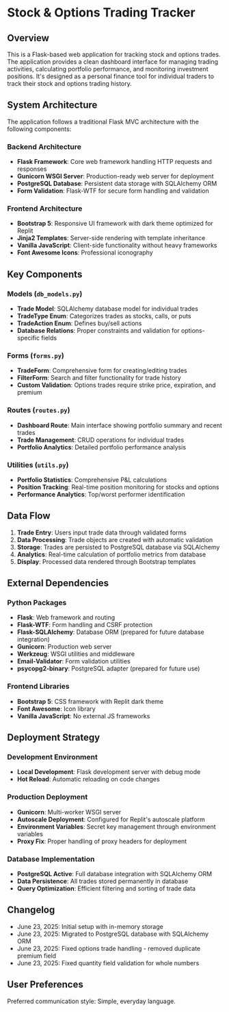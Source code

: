 # Stock & Options Trading Tracker

## Overview

This is a Flask-based web application for tracking stock and options trades. The application provides a clean dashboard interface for managing trading activities, calculating portfolio performance, and monitoring investment positions. It's designed as a personal finance tool for individual traders to track their stock and options trading history.

## System Architecture

The application follows a traditional Flask MVC architecture with the following components:

### Backend Architecture
- **Flask Framework**: Core web framework handling HTTP requests and responses
- **Gunicorn WSGI Server**: Production-ready web server for deployment
- **PostgreSQL Database**: Persistent data storage with SQLAlchemy ORM
- **Form Validation**: Flask-WTF for secure form handling and validation

### Frontend Architecture
- **Bootstrap 5**: Responsive UI framework with dark theme optimized for Replit
- **Jinja2 Templates**: Server-side rendering with template inheritance
- **Vanilla JavaScript**: Client-side functionality without heavy frameworks
- **Font Awesome Icons**: Professional iconography

## Key Components

### Models (`db_models.py`)
- **Trade Model**: SQLAlchemy database model for individual trades
- **TradeType Enum**: Categorizes trades as stocks, calls, or puts
- **TradeAction Enum**: Defines buy/sell actions
- **Database Relations**: Proper constraints and validation for options-specific fields

### Forms (`forms.py`)
- **TradeForm**: Comprehensive form for creating/editing trades
- **FilterForm**: Search and filter functionality for trade history
- **Custom Validation**: Options trades require strike price, expiration, and premium

### Routes (`routes.py`)
- **Dashboard Route**: Main interface showing portfolio summary and recent trades
- **Trade Management**: CRUD operations for individual trades
- **Portfolio Analytics**: Detailed portfolio performance analysis

### Utilities (`utils.py`)
- **Portfolio Statistics**: Comprehensive P&L calculations
- **Position Tracking**: Real-time position monitoring for stocks and options
- **Performance Analytics**: Top/worst performer identification

## Data Flow

1. **Trade Entry**: Users input trade data through validated forms
2. **Data Processing**: Trade objects are created with automatic validation
3. **Storage**: Trades are persisted to PostgreSQL database via SQLAlchemy
4. **Analytics**: Real-time calculation of portfolio metrics from database
5. **Display**: Processed data rendered through Bootstrap templates

## External Dependencies

### Python Packages
- **Flask**: Web framework and routing
- **Flask-WTF**: Form handling and CSRF protection
- **Flask-SQLAlchemy**: Database ORM (prepared for future database integration)
- **Gunicorn**: Production web server
- **Werkzeug**: WSGI utilities and middleware
- **Email-Validator**: Form validation utilities
- **psycopg2-binary**: PostgreSQL adapter (prepared for future use)

### Frontend Libraries
- **Bootstrap 5**: CSS framework with Replit dark theme
- **Font Awesome**: Icon library
- **Vanilla JavaScript**: No external JS frameworks

## Deployment Strategy

### Development Environment
- **Local Development**: Flask development server with debug mode
- **Hot Reload**: Automatic reloading on code changes

### Production Deployment
- **Gunicorn**: Multi-worker WSGI server
- **Autoscale Deployment**: Configured for Replit's autoscale platform
- **Environment Variables**: Secret key management through environment variables
- **Proxy Fix**: Proper handling of proxy headers for deployment

### Database Implementation
- **PostgreSQL Active**: Full database integration with SQLAlchemy ORM
- **Data Persistence**: All trades stored permanently in database
- **Query Optimization**: Efficient filtering and sorting of trade data

## Changelog
- June 23, 2025: Initial setup with in-memory storage
- June 23, 2025: Migrated to PostgreSQL database with SQLAlchemy ORM
- June 23, 2025: Fixed options trade handling - removed duplicate premium field
- June 23, 2025: Fixed quantity field validation for whole numbers

## User Preferences

Preferred communication style: Simple, everyday language.